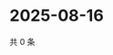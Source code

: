 # 2025-08-16

共 0 条

<!-- BEGIN ZHIHUVIDEO -->
<!-- 最后更新时间 Sat Aug 16 2025 05:09:45 GMT+0800 (China Standard Time) -->

<!-- END ZHIHUVIDEO -->
